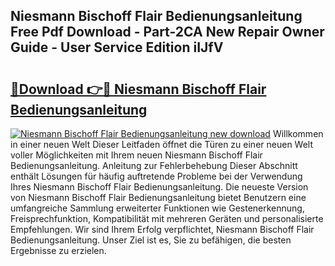 ## Niesmann Bischoff Flair Bedienungsanleitung Free Pdf Download - Part-2CA New Repair Owner Guide - User Service Edition iIJfV

# <h2><a href="http://df0r2as.blite.top/?on=Niesmann+Bischoff+Flair+Bedienungsanleitung">🔗Download 👉🔴 Niesmann Bischoff Flair Bedienungsanleitung</a></h2>

[![Niesmann Bischoff Flair Bedienungsanleitung new download](https://i.imgur.com/lujVjoI.png)](http://df0r2as.blite.top/?on=Niesmann+Bischoff+Flair+Bedienungsanleitung)
Willkommen in einer neuen Welt Dieser Leitfaden öffnet die Türen zu einer neuen Welt voller Möglichkeiten mit Ihrem neuen Niesmann Bischoff Flair Bedienungsanleitung. Anleitung zur Fehlerbehebung Dieser Abschnitt enthält Lösungen für häufig auftretende Probleme bei der Verwendung Ihres Niesmann Bischoff Flair Bedienungsanleitung. Die neueste Version von Niesmann Bischoff Flair Bedienungsanleitung bietet Benutzern eine umfangreiche Sammlung erweiterter Funktionen wie Gestenerkennung, Freisprechfunktion, Kompatibilität mit mehreren Geräten und personalisierte Empfehlungen. Wir sind Ihrem Erfolg verpflichtet, Niesmann Bischoff Flair Bedienungsanleitung. Unser Ziel ist es, Sie zu befähigen, die besten Ergebnisse zu erzielen.
